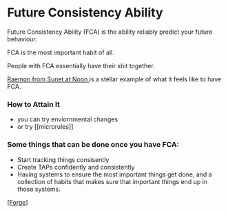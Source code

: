 # Future Consistency Ability

Future Consistency Ability (FCA) is the ability reliably predict your future behaviour. 

FCA is the most important habit of all. 

People with FCA essentially have their shit together. 

[Raemon from Sunet at Noon ](https://www.lesswrong.com/posts/2x7fwbwb35sG8QmEt/sunset-at-noon) is a stellar example of what it feels like to have FCA. 


### How to Attain It

- you can try enviornmental changes
- or try [[microrules]]


### Some things that can be done once you have FCA: 

 - Start tracking things consisently
 - Create TAPs confidently and consistently
 - Having systems to ensure the most important things get done, and a collection of habits that makes sure that important things end up in those systems.
 
 [[Forge]]
  
[//begin]: # "Autogenerated link references for markdown compatibility"
[FCA]: FCA "FCA"
[Forge]: Forge "Forge"
[//end]: # "Autogenerated link references"